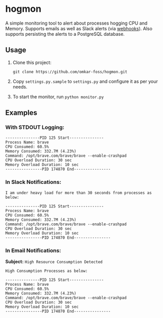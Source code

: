 # hogmon

A simple monitoring tool to alert about processes hogging CPU and Memory.
Supports emails as well as Slack alerts (via [webhooks](https://api.slack.com/messaging/webhooks)). Also supports persisting the alerts
to a PostgreSQL database.

## Usage

1. Clone this project:

    ```shell
    git clone https://github.com/omkar-foss/hogmon.git
    ```

2. Copy `settings.py.sample` to `settings.py` and configure it as per your needs.
3. To start the monitor, run `python monitor.py`

## Examples


### With STDOUT Logging:
```shell
---------------PID 125 Start---------------
Process Name: brave
CPU Consumed: 60.5%
Memory Consumed: 332.7M (4.23%)
Command: /opt/brave.com/brave/brave --enable-crashpad
CPU Overload Duration: 30 sec
Memory Overload Duration: 10 sec
----------------PID 174870 End----------------
```

### In Slack Notifications:
```shell
I am under heavy load for more than 30 seconds from processes as below:

---------------PID 125 Start---------------
Process Name: brave
CPU Consumed: 60.5%
Memory Consumed: 332.7M (4.23%)
Command: /opt/brave.com/brave/brave --enable-crashpad
CPU Overload Duration: 30 sec
Memory Overload Duration: 10 sec
----------------PID 174870 End----------------
```

### In Email Notifications:
**Subject:** `High Resource Consumption Detected`

```shell
High Consumption Processes as below:

---------------PID 125 Start---------------
Process Name: brave
CPU Consumed: 60.5%
Memory Consumed: 332.7M (4.23%)
Command: /opt/brave.com/brave/brave --enable-crashpad
CPU Overload Duration: 30 sec
Memory Overload Duration: 10 sec
----------------PID 174870 End----------------
```